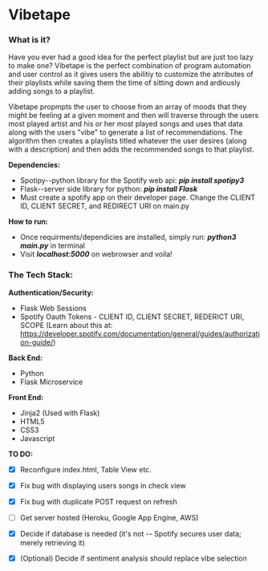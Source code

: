# Vibetape

### What is it?

Have you ever had a good idea for the perfect playlist but are just too lazy to make one? Vibetape is the perfect combination of program automation and user control as it gives users the abilitiy to customize the atrributes of their playlists while saving them the time of sitting down and ardiously adding songs to a playlist.

Vibetape propmpts the user to choose from an array of moods that they might be feeling at a given moment and then will traverse through the users most played artist and his or her most played songs and uses that data along with the users "vibe" to generate a list of recommendations. The algorithm then creates a playlists titled whatever the user desires (along with a description) and then adds the recommended songs to that playlist.

**Dependencies:**
- Spotipy--python library for the Spotify web api: ***pip install spotipy3***
- Flask--server side library for python:  ***pip install Flask***
- Must create a spotify app on their developer page. Change the CLIENT ID, CLIENT SECRET, and REDIRECT URI on main.py

**How to run:**
- Once requirments/dependicies are installed, simply run: ***python3 main.py*** in terminal
- Visit ***localhost:5000*** on webrowser and voila!

### The Tech Stack:

**Authentication/Security:**
  - Flask Web Sessions
  - Spotify Oauth Tokens - CLIENT ID, CLIENT SECRET, REDERICT URI, SCOPE (Learn about this at: https://developer.spotify.com/documentation/general/guides/authorization-guide/)

**Back End:**
  - Python
  - Flask Microservice

**Front End:**
  - Jinja2 (Used with Flask)
  - HTML5
  - CSS3
  - Javascript
  
**TO DO:**
  - [X] Reconfigure index.html, Table View etc.
  - [X] Fix bug with displaying users songs in check view
  - [X] Fix bug with duplicate POST request on refresh
  - [ ] Get server hosted (Heroku, Google App Engine, AWS)
  - [X] Decide if database is needed (it's not -- Spotify secures user data; merely retrieving it)
  - [X] \(Optional) Decide if sentiment analysis should replace vibe selection


